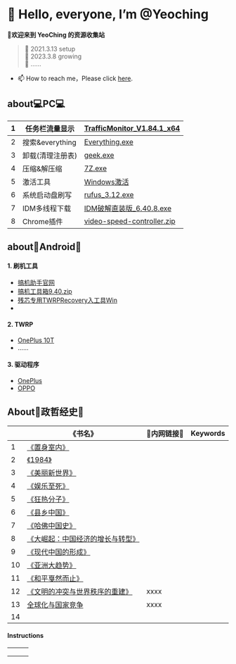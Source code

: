 # 👋 Hello, everyone, I’m @Yeoching
**👀欢迎来到 YeoChing 的资源收集站**
    
>🌱 2021.3.13 setup  
>🌱 2023.3.8 growing  
>🌱 ……
- 📫 How to reach me，Please click [here](http://www.coolapk.com/u/2483998).   
 
## about💻PC💻
|1|任务栏流量显示| [TrafficMonitor_V1.84.1_x64](https://voohlly.lanzoue.com/ivQrQ0pm0bgf)|
|---|---|---|
|2|搜索&everything|[Everything.exe](https://voohlly.lanzoue.com/itdvkmqnr2f)|
|3|卸载(清理注册表)|[geek.exe](https://voohlly.lanzoue.com/i2FWH0lpyoza)|
|4|压缩&解压缩|[7Z.exe](https://voohlly.lanzoue.com/iYSfwmqnyrc)|
|5|激活工具|[Windows激活](https://voohlly.lanzoue.com/ia6Mkmruhde)|
|6|系统启动盘刷写|[rufus_3.12.exe](https://voohlly.lanzoue.com/iNT8tmqnm2f)|
|7|IDM多线程下载|[IDM破解直装版_6.40.8.exe](https://voohlly.lanzoue.com/iyo2v0pm4m8h)|
|8|Chrome插件|[video-speed-controller.zip](https://voohlly.lanzoue.com/irVXs0pm4l8b)|

## about🤖Android🤖
#### 1. 刷机工具
  - [搞机助手官网](https://lsdy.top/gjzs)
  - [搞机工具箱9.40.zip](https://voohlly.lanzoue.com/idm5F0pm4lfi)
  - [残芯专用TWRPRecovery入工具Win](https://voohlly.lanzoue.com/iq0FLm90swb)
  - []()
#### 2. TWRP              
  - [OnePlus 10T]()
  - ……

#### 3. 驱动程序              
  - [OnePlus]()
  - [OPPO]()


## About📖政哲经史📖

| |《书名》|🔗内网链接🔗|Keywords|
|---|---|---|---|
|1|[《置身室内》](https://github.com/YeoChing/M6856/blob/ff6483e36971564059edb71c549f14c1710d722f/%E7%BD%AE%E8%BA%AB%E4%BA%8B%E5%86%85%20_%20%E4%B8%AD%E5%9B%BD%E6%94%BF%E5%BA%9C%E4%B8%8E%E7%BB%8F%E6%B5%8E%E5%8F%91%E5%B1%95_%E5%85%B0%E5%B0%8F%E6%AC%A2_zhelper-search.pdf)|||
|2|[《1984》]()|||
|3|[《美丽新世界》]()|||
|4|[《娱乐至死》]()|||
|5|[《狂热分子》](https://github.com/YeoChing/M6856/blob/ff6483e36971564059edb71c549f14c1710d722f/%E7%8B%82%E7%83%AD%E5%88%86%E5%AD%90%EF%BC%9A%E7%A0%81%E5%A4%B4%E5%B7%A5%E4%BA%BA%E5%93%B2%E5%AD%A6%E5%AE%B6%E7%9A%84%E6%B2%89%E6%80%9D%E5%BD%95%20(%E3%80%94%E7%BE%8E%E3%80%95%E5%9F%83%E9%87%8C%E5%85%8B%C2%B7%E9%9C%8D%E5%BC%97%E8%91%97%EF%BC%9B%E6%A2%81%E6%B0%B8%E5%AE%89%E8%AF%91)%20(Z-Library).pdf)|||
|6|[《县乡中国》]()|||
|7|[《哈佛中国史》]()|||
|8|[《大崛起：中国经济的增长与转型》]()|||
|9|[《现代中国的形成》]()|||
|10|[《亚洲大趋势》]()|||
|11|[《和平戛然而止》]()|||
|12|[《文明的冲突与世界秩序的重建》]()|xxxx||
|13|[全球化与国家竞争](https://github.com/YeoChing/M6856/blob/ff6483e36971564059edb71c549f14c1710d722f/%E5%85%A8%E7%90%83%E5%8C%96%E4%B8%8E%E5%9B%BD%E5%AE%B6%E7%AB%9E%E4%BA%89%EF%BC%9A%E6%96%B0%E5%85%B4%E4%B8%83%E5%9B%BD%E6%AF%94%E8%BE%83%E7%A0%94%E7%A9%B6%EF%BC%88%E6%B8%A9%E9%93%81%E5%86%9B%E6%95%99%E6%8E%88%E5%9B%A2%E9%98%9F%E5%8E%86%E6%97%B6%E5%8D%81%E5%B9%B4%E6%88%90%E6%9E%9C%EF%BC%8C%E6%8F%AD%E7%A4%BA%E9%87%91%E8%9E%8D%E5%85%A8%E7%90%83%E5%8C%96%E7%9A%84%E6%9C%AC%E8%B4%A8%EF%BC%8C%E6%8E%A2%E5%AF%BB%E5%8F%91%E5%B1%95%E4%B8%AD%E5%9B%BD%E5%AE%B6%E7%9A%84%E7%AA%81%E5%9B%B4%E4%B9%8B%E8%B7%AF%EF%BC%8C%E7%BB%A7%E5%85%AB%E6%AC%A1%E5%8D%B1%E6%9C%BA%E3%80%81%E5%8E%BB%E4%BE%9D%E9%99%84%E3%80%81%E8%A7%A3%E6%9E%84%E7%8E%B0%E4%BB%A3%E5%8C%96%E5%90%8E%E9%87%8D%E7%A3%85%E5%8A%9B.pdf)|xxxx||
|14||||

#### Instructions

|   |   |   |
|---|---|---|
|   |   |   |
|   |   |   |
|   |   |   |

<!---
@TopolerMay a ✨ special ✨ repository because its `README.md` (this file) appears on your GitHub profile.
You can click the Preview link to take a look at your changes.
--->
